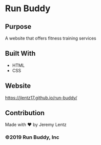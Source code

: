 # Run Buddy

## Purpose
A website that offers fitness training services

## Built With 
* HTML
* CSS

## Website 
https://jlentz17.github.io/run-buddy/

## Contribution
Made with ❤️ by Jeremy Lentz

### ©️2019 Run Buddy, Inc
